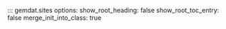 ::: gemdat.sites
    options:
      show_root_heading: false
      show_root_toc_entry: false
      merge_init_into_class: true
